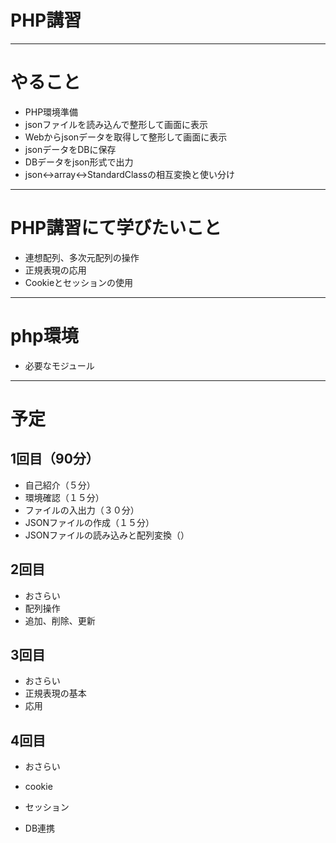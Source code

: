 # PHP講習

----

# やること
* PHP環境準備
* jsonファイルを読み込んで整形して画面に表示
* Webからjsonデータを取得して整形して画面に表示
* jsonデータをDBに保存
* DBデータをjson形式で出力
* json<->array<->StandardClassの相互変換と使い分け

----

# PHP講習にて学びたいこと
* 連想配列、多次元配列の操作
* 正規表現の応用
* Cookieとセッションの使用

----

# php環境
* 必要なモジュール

----

# 予定
## 1回目（90分）
* 自己紹介（５分）
* 環境確認（１５分）
* ファイルの入出力（３０分）
* JSONファイルの作成（１５分）
* JSONファイルの読み込みと配列変換（）

## 2回目
* おさらい
* 配列操作
* 追加、削除、更新

## 3回目
* おさらい
* 正規表現の基本
* 応用

## 4回目
* おさらい
* cookie

* セッション

* DB連携


